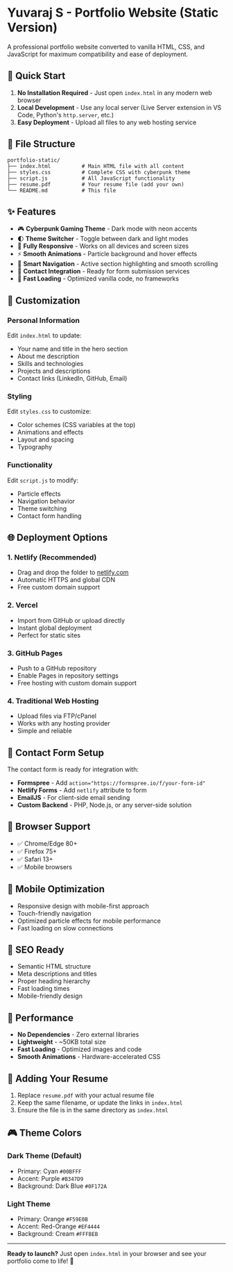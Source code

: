# Yuvaraj S - Portfolio Website (Static Version)

A professional portfolio website converted to vanilla HTML, CSS, and JavaScript for maximum compatibility and ease of deployment.

## 🚀 Quick Start

1. **No Installation Required** - Just open `index.html` in any modern web browser
2. **Local Development** - Use any local server (Live Server extension in VS Code, Python's `http.server`, etc.)
3. **Easy Deployment** - Upload all files to any web hosting service

## 📁 File Structure

```
portfolio-static/
├── index.html          # Main HTML file with all content
├── styles.css          # Complete CSS with cyberpunk theme
├── script.js           # All JavaScript functionality
├── resume.pdf          # Your resume file (add your own)
└── README.md           # This file
```

## ✨ Features

- 🎮 **Cyberpunk Gaming Theme** - Dark mode with neon accents
- 🌓 **Theme Switcher** - Toggle between dark and light modes
- 📱 **Fully Responsive** - Works on all devices and screen sizes
- ⚡ **Smooth Animations** - Particle background and hover effects
- 🧭 **Smart Navigation** - Active section highlighting and smooth scrolling
- 📧 **Contact Integration** - Ready for form submission services
- 🚀 **Fast Loading** - Optimized vanilla code, no frameworks

## 🎨 Customization

### Personal Information
Edit `index.html` to update:
- Your name and title in the hero section
- About me description
- Skills and technologies
- Projects and descriptions
- Contact links (LinkedIn, GitHub, Email)

### Styling
Edit `styles.css` to customize:
- Color schemes (CSS variables at the top)
- Animations and effects
- Layout and spacing
- Typography

### Functionality
Edit `script.js` to modify:
- Particle effects
- Navigation behavior
- Theme switching
- Contact form handling

## 🌐 Deployment Options

### 1. **Netlify** (Recommended)
- Drag and drop the folder to [netlify.com](https://netlify.com)
- Automatic HTTPS and global CDN
- Free custom domain support

### 2. **Vercel**
- Import from GitHub or upload directly
- Instant global deployment
- Perfect for static sites

### 3. **GitHub Pages**
- Push to a GitHub repository
- Enable Pages in repository settings
- Free hosting with custom domain support

### 4. **Traditional Web Hosting**
- Upload files via FTP/cPanel
- Works with any hosting provider
- Simple and reliable

## 📧 Contact Form Setup

The contact form is ready for integration with:
- **Formspree** - Add `action="https://formspree.io/f/your-form-id"`
- **Netlify Forms** - Add `netlify` attribute to form
- **EmailJS** - For client-side email sending
- **Custom Backend** - PHP, Node.js, or any server-side solution

## 🔧 Browser Support

- ✅ Chrome/Edge 80+
- ✅ Firefox 75+
- ✅ Safari 13+
- ✅ Mobile browsers

## 📱 Mobile Optimization

- Responsive design with mobile-first approach
- Touch-friendly navigation
- Optimized particle effects for mobile performance
- Fast loading on slow connections

## 🎯 SEO Ready

- Semantic HTML structure
- Meta descriptions and titles
- Proper heading hierarchy
- Fast loading times
- Mobile-friendly design

## 🚀 Performance

- **No Dependencies** - Zero external libraries
- **Lightweight** - ~50KB total size
- **Fast Loading** - Optimized images and code
- **Smooth Animations** - Hardware-accelerated CSS

## 📝 Adding Your Resume

1. Replace `resume.pdf` with your actual resume file
2. Keep the same filename, or update the links in `index.html`
3. Ensure the file is in the same directory as `index.html`

## 🎮 Theme Colors

### Dark Theme (Default)
- Primary: Cyan `#00BFFF`
- Accent: Purple `#B347D9`
- Background: Dark Blue `#0F172A`

### Light Theme
- Primary: Orange `#F59E0B`
- Accent: Red-Orange `#EF4444`
- Background: Cream `#FFFBEB`

---

**Ready to launch?** Just open `index.html` in your browser and see your portfolio come to life! 🎉